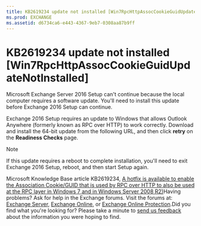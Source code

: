 ```yaml
---
title: KB2619234 update not installed [Win7RpcHttpAssocCookieGuidUpdateNotInstalled]
ms.prod: EXCHANGE
ms.assetid: d6734ca6-e443-4367-9eb7-0308aa87b9ff
---
```



# KB2619234 update not installed [Win7RpcHttpAssocCookieGuidUpdateNotInstalled]

Microsoft Exchange Server 2016 Setup can't continue because the local computer requires a software update. You'll need to install this update before Exchange 2016 Setup can continue.
  
    
    

Exchange 2016 Setup requires an update to Windows that allows Outlook Anywhere (formerly known as RPC over HTTP) to work correctly.
Download and install the 64-bit update from the following URL, and then click **retry** on the **Readiness Checks** page.
  
    
    


> [!NOTE]
> If this update requires a reboot to complete installation, you'll need to exit Exchange 2016 Setup, reboot, and then start Setup again. 
  
    
    

Microsoft Knowledge Base article KB2619234,  [ A hotfix is available to enable the Association Cookie/GUID that is used by RPC over HTTP to also be used at the RPC layer in Windows 7 and in Windows Server 2008 R2)](http://go.microsoft.com/fwlink/?linkid=3052&amp;kbid=2619234)Having problems? Ask for help in the Exchange forums. Visit the forums at:  [Exchange Server](https://go.microsoft.com/fwlink/p/?linkId=60612),  [Exchange Online](https://go.microsoft.com/fwlink/p/?linkId=267542), or  [Exchange Online Protection](https://go.microsoft.com/fwlink/p/?linkId=285351).Did you find what you're looking for? Please take a minute to  [send us feedback](mailto:ExchangeHelpFeedback@microsoft.com&amp;subject=Exchange%202016%20help%20feedback&amp;Body=Thanks%20for%20taking%20the%20time%20to%20send%20us%20feedback!%20We%20strive%20to%20respond%20to%20every%20message%20we%20receive,%20even%20though%20it%20might%20take%20us%20a%20while.%20Let%20us%20know%20what%20you%20think%20about%20Exchange%20content:%20What%20are%20we%20doing%20right%3F%20How%20can%20we%20make%20help%20better%3F%0APlease%20note%20that%20we're%20unable%20to%20respond%20to%20requests%20for%20support%20submitted%20via%20this%20email%20address.%20If%20you%20need%20help,%20please%20contact%20Exchange%20Server%20support%20at%20http://go.microsoft.com/fwlink/p/%3FLinkId=402506.%0AThanks!%0AThe%20Exchange%20Server%20Content%20Publishing%20team) about the information you were hoping to find.
